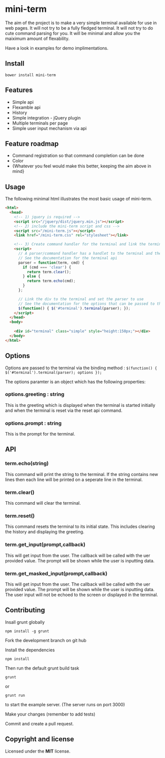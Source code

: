 mini-term
=========

The aim of the project is to make a very simple terminal available for use in web pages. It will not try to be a fully fledged terminal. It will not try to do cute command parsing for you. It will be minimal and allow you the maiximum amount of flexability.

Have a look in examples for demo implimentations.

## Install

``` 
bower install mini-term
``` 

## Features
* Simple api
* Flexamble api 
* History
* Simple integration - jQuery plugin
* Multiple terminals per page
* Simple user input mechanism via api

## Feature roadmap
* Command registration so that command completion can be done
* Color
* {Whatever you feel would make this better, keeping the aim above in mind}



## Usage
The following minimal html illustrates the most basic usage of mini-term.

```html
<html>
  <head>
    <!-- 1) jquery is required -->
    <script src="/jquery/dist/jquery.min.js"></script>
    <!-- 2) include the mini-term script and css -->
    <script src="/mini-term.js"></script>
    <link href="/mini-term.css" rel="stylesheet"></link>

    <!-- 3) Create command handler for the terminal and link the terminal --> 
    <script>
      // A parser/command handler has a handlet to the terminal and the command string
      // See the documentation for the terminal api
      parser = function(term, cmd) {
        if (cmd === 'clear') {
          return term.clear();
        } else {
          return term.echo(cmd);
        }
      };

      // Link the div to the terminal and set the parser to use
      // See the documentation for the options that can be passed to the terminal with the parser
      $(function() { $('#terminal').terminal(parser); });
    </script>
  </head>
  <body>
    
    <div id="terminal" class="simple" style="height:150px;"></div>
  </body>
</html>
```

## Options

Options are passed to the terminal via the binding method : `$(function() { $('#terminal').terminal(parser); options });`

The options paramter is an object which has the following properties:

### options.greeting : string
This is the greeting which is displayed when the terminal is started initially and when the terminal is reset via the reset api command.

### options.prompt : string
This is the prompt for the terminal.


## API

### term.echo(string)
This command will print the string to the terminal. If the string contains new lines then each line will be printed on a seperate line in the terminal.

### term.clear()
This command will clear the terminal.

### term.reset()
This command resets the terminal to its initial state. This includes clearing the history and displaying the greeting.

### term.get_input(prompt,callback)
This will get input from the user. The callback will be called with the uer provided value. The prompt will be shown while the user is inputting data.

### term.get_masked_input(prompt,callback)
This will get input from the user. The callback will be called with the uer provided value. The prompt will be shown while the user is inputting data. The user input will not be echoed to the screen or displayed in the terminal.


## Contributing

Insall grunt globally
```
npm install -g grunt
```

Fork the development branch on git hub

Install the dependencies
``` 
npm install 
```

Then run the default grunt build task
```
grunt
```
or 
```
grunt run
```
to start the example server. (The server runs on port 3000)

Make your changes (remember to add tests)

Commit and create a pull request.














## Copyright and license
Licensed under the **MIT** license.



